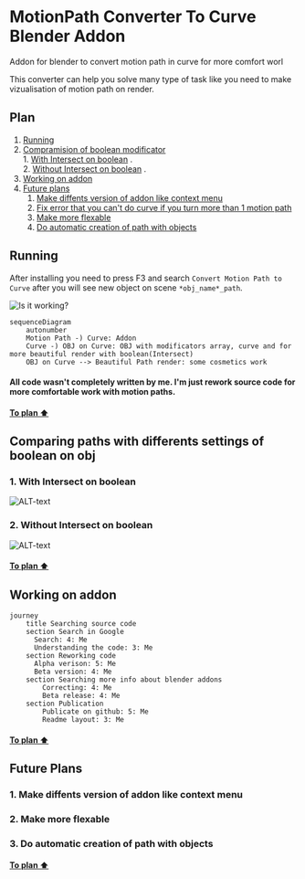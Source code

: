 # MotionPath Converter To Curve Blender Addon
Addon for blender to convert motion path in curve for more comfort worl

This converter can help you solve many type of task like you need to make vizualisation of motion path on render. 

## Plan

1.    [Running](https://github.com/XRenso/MotionPathConverterBlender#running)
2.    [Compramision of boolean modificator](https://github.com/XRenso/MotionPathConverterBlender#comparing-paths-with-differents-settings-of-boolean-on-obj)   
    1.    [With Intersect on boolean](https://github.com/XRenso/MotionPathConverterBlender#1-with-intersect-on-boolean)
    .    
    2.    [Without Intersect on boolean](https://github.com/XRenso/MotionPathConverterBlender#2-without-intersect-on-boolean)
    .
3.  [Working on addon](https://github.com/XRenso/MotionPathConverterBlender#working-on-addon)
4.  [Future plans](https://github.com/XRenso/MotionPathConverterBlender#future-plans)
    1.    [Make diffents version of addon like context menu](https://github.com/XRenso/MotionPathConverterBlender#1-make-diffents-version-of-addon-like-context-menu)
    2.    [Fix error that you can't do curve if you turn more than 1 motion path](https://github.com/XRenso/MotionPathConverterBlender#2-fix-error-that-you-cant-do-curve-if-you-turn-more-than-1-motion-path)
    3.    [Make more flexable](https://github.com/XRenso/MotionPathConverterBlender#3-make-more-flexable)
    4.    [Do automatic creation of path with objects](https://github.com/XRenso/MotionPathConverterBlender#4-do-automatic-creation-of-path-with-objects)





## Running
After installing you need to press F3 and search `Convert Motion Path to Curve` after you will see new object on scene `*obj_name*_path`.


![Is it working?](https://media1.giphy.com/media/9N1Gx7u0od3Tli0K66/giphy.gif?cid=790b7611034876555271d88253d5dbbcdf86cb1e406f2387&rid=giphy.gif&ct=g "Example")



```mermaid
sequenceDiagram
    autonumber
    Motion Path -) Curve: Addon
    Curve -) OBJ on Curve: OBJ with modificators array, curve and for more beautiful render with boolean(Intersect)
    OBJ on Curve --> Beautiful Path render: some cosmetics work
```


#### All code wasn't completely written by me. I'm just rework source code for more comfortable work with motion paths.

#### [To plan :arrow_up:](https://github.com/XRenso/MotionPathConverterBlender#plan)

## Comparing paths with differents settings of boolean on obj
### 1. With Intersect on boolean
![ALT-text](https://media3.giphy.com/media/TmsHZfdWiTT6hbwjbB/giphy.gif?cid=790b7611b39ea65baaaf68aeb7239bf3ebe85a101ad494cc&rid=giphy.gif&ct=g "With Intersect on boolean")

### 2. Without Intersect on boolean
![ALT-text](https://media3.giphy.com/media/4KVuHleCADz3nj5Kfd/giphy.gif?cid=790b761120d504ae7b95a01e81e62850559e950c2e649e5b&rid=giphy.gif&ct=g "Without Intersect on boolean")

#### [To plan :arrow_up:](https://github.com/XRenso/MotionPathConverterBlender#plan)

## Working on addon

```mermaid
journey
    title Searching source code
    section Search in Google
      Search: 4: Me
      Understanding the code: 3: Me
    section Reworking code
      Alpha verison: 5: Me
      Beta version: 4: Me
    section Searching more info about blender addons
        Correcting: 4: Me
        Beta release: 4: Me
    section Publication
        Publicate on github: 5: Me
        Readme layout: 3: Me

```
#### [To plan :arrow_up:](https://github.com/XRenso/MotionPathConverterBlender#plan)

## Future Plans

### 1. Make diffents version of addon like context menu
### 2. Make more flexable
### 3. Do automatic creation of path with objects

#### [To plan :arrow_up:](https://github.com/XRenso/MotionPathConverterBlender#plan)
